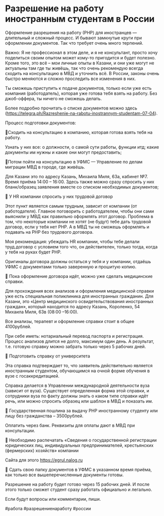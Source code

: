 # Разрешение на работу иностранным студентам в России

Оформление разрешения на работу (РНР) для иностранцев — длительный и сложный процесс. И бывают замкнутые круги при оформлении документов. Так что требует очень много терпений. 

Важно: Я не профессионал в этом деле, и я не консультант, просто хочу поделиться своим опытом может кому-то пригодится и будет полезно. Кроме того, это всё – мои личные опыты в Казани, и они уже могут не актуальны  там где ты живёшь, так что очень рекомендую всегда сходить на консультацию в МВД и уточнить всё. В России, законы очень быстро меняются и  сложно проследить все изменения в них.

Ты сможешь приступить к подаче документов, только если уже есть компания (работодатель), которая уже готова тебя взять на работу. Без джоб-оффера, ты ничего не сможешь делать.

Более подробно прочитать о списке документов можно здесь (https://telegra.ph/Razreshenie-na-rabotu-inostrannym-studentam-07-04).

Процесс подготовки документов:

🔸Сходить на консультацию в компанию, которая готова взять тебя на работу. 

 Узнать у них все: о должности, о самой сути работы, функции итд; какие документы им нужны и какие они могут предоставить;


🔸Потом пойти на консультацию в УФМС — Управление по делам миграции МВД в городе, где живёшь. 

 Для Казани это по адресу Казань, Михаила Миля, 63а, кабинет №7. Время приёма 14:00 – 16:00. 
 Здесь также можно сразу спросить у них бланк/образец заявления вместе со списком необходимых документов;

 

🔸 У HR компании cпросить у них трудовой договор 

Этот пункт является самым трудным, зависит от компании (от работодателя). 
Главное поговорить с работодателем, чтобы они сами выяснили у МВД как правильно оформлять этот договор. 
Проблема в том, что некоторые компании не хотят (не будут) тебе дать трудовой договор, если у тебя нет РНР. 
А в МВД ты не сможешь оформлять и подавать на РНР без трудового договора. 

Моя рекомендация: убеждать HR компании, чтобы тебе делали труд.договор с условием того что, он действителен, только тогда, когда у тебя на руках будет РНР. 

Оригиналы договора должны остаться у тебя и у компании, отдаёшь УФМС с документами только заверенную и прошитую копию.

 

🔸 Пока оформление договора идёт, можно уже сделать медицинские справки. 

Для прохождения всех анализов и оформления медицинской справки уже есть специальная поликлиника для иностранных гражданин. Для Казани, это «Центр медицинского освидетельствования иностранных граждан», который находится по адресу Казань, Короленко, 54 Михаила Миля, 63в (08:00 –16:00). 

Все анализы, терапевт и оформление справки стоит в общее 4100рублей. 

При себе иметь: нотариальный перевод паспорта и регистрация. Процесс анализов длится не долго, максимум один день. А результат, т.е. готовую справку можно забрать только через 5 рабочих дней.

 

🔸  Подготовить справку от университета 

 Эта справка подтверждает то, что заявитель действительно является иностранным студентом, обучающимся на очной форме обучения в вузе с госаккредитацией. 

 Справка делается в Управлении международной деятельности вуза (зависит от вуза). Существует определенная форма этой справки, и сотрудники вуза по факту должны знать о каком типе справки идёт речь, или можно спросить образец или шаблон в МВД и показать им.

 

🔸 Государственная пошлина за выдачу РНР иностранному студенту или лицу без гражданства – 3500рублей. 

Оплатить через банк. Реквизиты для оплаты дают в МВД при консультации.

 

🔸 Необходимо распечатать «Сведения о государственной регистрации юридических лиц, индивидуальных предпринимателей, крестьянских (фермерских) хозяйств» компании 

Сайта для этого https://egrul.nalog.ru 

 

🔸  Сдать свою папку документов в УФМС в указанном время приёма, как только все вышеперечисленные документы готовы. 

Разрешение на работу будет готово через 15 рабочих дней. И после этого только сможет студент сразу работать официально и легально. 


Если будут вопросы или комментарии, пиши. 

#работа #разрешениенаработу #россии
